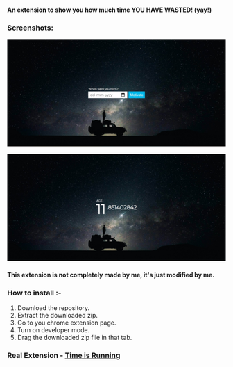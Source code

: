 #### An extension to show you how much time YOU HAVE WASTED! (yay!)

### Screenshots: 

![](chrome_dpvhNh16Np.jpg)

![](chrome_eB6I2GIlDK.jpg)

#### This extension is not completely made by me, it's just modified by me.

### How to install :-
1. Download the repository.
2. Extract the downloaded zip.
3. Go to you chrome extension page.
4. Turn on developer mode.
5. Drag the downloaded zip file in that tab.


### Real Extension - [Time is Running](https://chrome.google.com/webstore/detail/time-is-running/ijnaleaamhgpjmpmjefcnkkjjckbidnf?hl=en)
